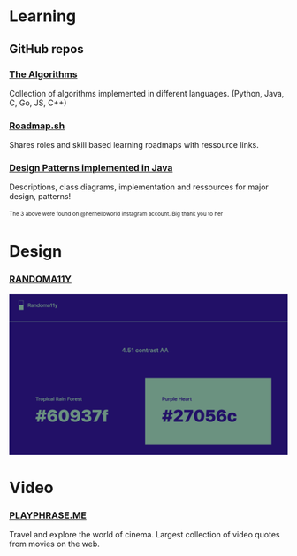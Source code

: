 # Learning 

## GitHub repos 

### [The Algorithms](https://github.com/TheAlgorithms) 
Collection of algorithms implemented in different languages.
(Python, Java, C, Go, JS, C++)


### [Roadmap.sh](https://github.com/roadmapsh/next.roadmap.sh)
Shares roles and skill based learning roadmaps with ressource links. 

### [Design Patterns implemented in Java](https://github.com/iluwatar/java-design-patterns)
Descriptions, class diagrams, implementation and ressources for major design, patterns! 

<sub><sup>The 3 above were found on @herhelloworld instagram account. Big thank you to her</sup></sub>

# Design 

### [RANDOMA11Y](https://www.randoma11y.com/)
![randoma11y](images/RANDOMA11Y.png)

# Video

### [PLAYPHRASE.ME](https://playphrase.me/)
Travel and explore the world of cinema. Largest collection of video quotes from movies on the web.